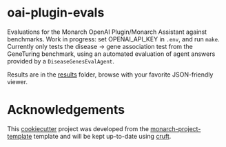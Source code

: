# oai-plugin-evals

Evaluations for the Monarch OpenAI Plugin/Monarch Assistant against benchmarks. Work in progress: set OPENAI_API_KEY in `.env`, and
run `make`. Currently only tests the disease -> gene association test from the GeneTuring benchmark, using an automated evaluation of agent answers provided by a `DiseaseGenesEvalAgent`.

Results are in the [results](https://github.com/monarch-initiative/oai-plugin-evals/tree/main/results) folder, browse with your favorite JSON-friendly viewer.

# Acknowledgements

This [cookiecutter](https://cookiecutter.readthedocs.io/en/stable/README.html) project was developed from the [monarch-project-template](https://github.com/monarch-initiative/monarch-project-template) template and will be kept up-to-date using [cruft](https://cruft.github.io/cruft/).
